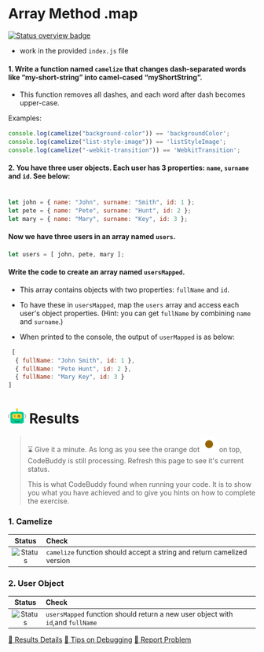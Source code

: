 # Array Method .map
[![Status overview badge](../../blob/badges/.github/badges/main/badge.svg)](#-results)


- work in the provided `index.js` file
#### 1. Write a function named `camelize` that changes dash-separated words like “my-short-string” into camel-cased “myShortString”.

* This function removes all dashes, and each word after dash becomes upper-case.

Examples:
```js
console.log(camelize("background-color")) == 'backgroundColor';
console.log(camelize("list-style-image")) == 'listStyleImage';
console.log(camelize("-webkit-transition")) == 'WebkitTransition';
``` 

#### 2. You have three user objects. Each user has 3 properties: `name`, `surname` and `id`. See below:

```js

let john = { name: "John", surname: "Smith", id: 1 };
let pete = { name: "Pete", surname: "Hunt", id: 2 };
let mary = { name: "Mary", surname: "Key", id: 3 };

```
#### Now we have three users in an array named `users`.

```js
let users = [ john, pete, mary ];
```

 #### Write the code to create an array named `usersMapped`. 
 
* This array contains objects with two properties: `fullName` and `id`. 
* To have these in `usersMapped`, map the `users` array and access each user's object properties. (Hint: you can get `fullName` by combining `name` and `surname`.)

* When printed to the console, the output of `userMapped` is as below: 

```js
 [
  { fullName: "John Smith", id: 1 },
  { fullName: "Pete Hunt", id: 2 },
  { fullName: "Mary Key", id: 3 }
]
```

[//]: # (autograding info start)
# <img src="https://github.com/DCI-EdTech/autograding-setup/raw/main/assets/bot-large.svg" alt="" data-canonical-src="https://github.com/DCI-EdTech/autograding-setup/raw/main/assets/bot-large.svg" height="31" /> Results
> ⌛ Give it a minute. As long as you see the orange dot ![processing](https://raw.githubusercontent.com/DCI-EdTech/autograding-setup/main/assets/processing.svg) on top, CodeBuddy is still processing. Refresh this page to see it's current status.
>
> This is what CodeBuddy found when running your code. It is to show you what you have achieved and to give you hints on how to complete the exercise.


### 1. Camelize

|                 Status                  | Check                                                                                    |
| :-------------------------------------: | :--------------------------------------------------------------------------------------- |
| ![Status](../../blob/badges/.github/badges/main/status0.svg) | `camelize` function should accept a string and return camelized version |

### 2. User Object

|                 Status                  | Check                                                                                    |
| :-------------------------------------: | :--------------------------------------------------------------------------------------- |
| ![Status](../../blob/badges/.github/badges/main/status1.svg) | `usersMapped` function should return a new user object with `id`,and `fullName` |



[🔬 Results Details](../../actions)
[🐞 Tips on Debugging](https://github.com/DCI-EdTech/autograding-setup/wiki/How-to-work-with-CodeBuddy)
[📢 Report Problem](https://docs.google.com/forms/d/e/1FAIpQLSfS8wPh6bCMTLF2wmjiE5_UhPiOEnubEwwPLN_M8zTCjx5qbg/viewform?usp=pp_url&entry.652569746=PB-Data-Structure-ArrayMethod-map)


[//]: # (autograding info end)